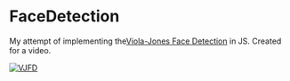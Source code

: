 # FaceDetection
My attempt of implementing the<a href="https://www.youtube.com/redirect?event=video_description&redir_token=QUFFLUhqa1hsOUN4bHd1VEMwMUJhMi1WRFZRY19NSktmZ3xBQ3Jtc0ttMDVaNWdSSnVWLURRZmtrajd3Y3cwbVdnZVpBb2lYUnB0alNqN2hQYkk0ci1LTk5ZLWR2bDFzWWlFWHR0M0VaWXJ0WUg4eE9vNkdldThUeDZtRkRxRVBaVTh1WnU1TnpqVHZuSV9zdnUxZVJqeTRRQQ&q=https%3A%2F%2Fpickentcode.github.io%2FKNN-Digit-Recognition%2F&v=CC4G_xKK2g8">Viola-Jones Face Detection</a> in JS. Created for a video.

[![VJFD](https://img.youtube.com/vi/CC4G_xKK2g8/0.jpg)](https://www.youtube.com/watch?v=CC4G_xKK2g8)